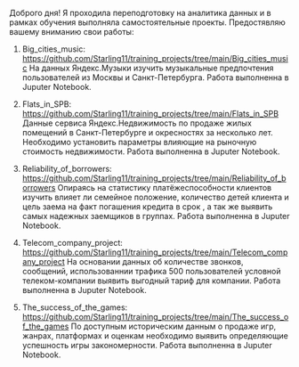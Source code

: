 Доброго дня!
Я проходила переподготовку на аналитика данных и в рамках обучения выполняла самостоятельные проекты. 
Предостявляю вашему вниманию свои работы:

1. Big_cities_music: https://github.com/Starling11/training_projects/tree/main/Big_cities_music 
На данных Яндекс.Музыки изучить музыкальные предпочтения пользователей из Москвы и Санкт-Петербурга. Работа выполненна в Juputer Notebook.
 
2. Flats_in_SPB: https://github.com/Starling11/training_projects/tree/main/Flats_in_SPB
Данные сервиса Яндекс.Недвижимость по продаже жилых помещений в Санкт-Петербурге и окресностях за несколько лет. Необходимо установить параметры влияющие на рыночную стоимость недвижимости. Работа выполненна в Juputer Notebook.  

3. Reliability_of_borrowers: https://github.com/Starling11/training_projects/tree/main/Reliability_of_borrowers
Опираясь на статистику платёжеспособности клиентов изучить влияет ли семейное положение, количество детей клиента и цель заема на факт погашения кредита в срок , а так же выявить самых надежных заемщиков в группах. Работа выполненна в Juputer Notebook.

4. Telecom_company_project: https://github.com/Starling11/training_projects/tree/main/Telecom_company_project
На основании данных об количестве звонков, сообщений, использованнии трафика 500 пользователей условной телеком-компании выявить выгодный тариф для компании. Работа выполненна в Juputer Notebook.

5. The_success_of_the_games: https://github.com/Starling11/training_projects/tree/main/The_success_of_the_games
По доступным историческим данным о продаже игр, жанрах, платформах и оценкам необходимо выявить определяющие успешность игры закономерности. Работа выполненна в Juputer Notebook.
